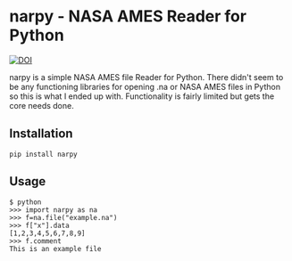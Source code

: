 # narpy - NASA AMES Reader for Python
[![DOI](https://zenodo.org/badge/338199187.svg)](https://zenodo.org/badge/latestdoi/338199187)

narpy is a simple NASA AMES file Reader for Python. There didn't seem to be any functioning libraries for opening .na or NASA AMES files in Python so this is what I ended up with. Functionality is fairly limited but gets the core needs done.

## Installation

`pip install narpy`

## Usage

``` 
$ python
>>> import narpy as na
>>> f=na.file("example.na")
>>> f["x"].data
[1,2,3,4,5,6,7,8,9]
>>> f.comment
This is an example file 
```
